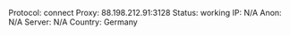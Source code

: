 Protocol: connect
Proxy: 88.198.212.91:3128
Status: working
IP: N/A
Anon: N/A
Server: N/A
Country: Germany

